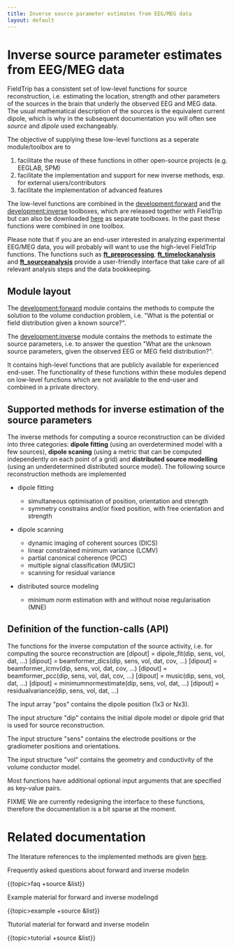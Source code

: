 ```yaml
---
title: Inverse source parameter estimates from EEG/MEG data
layout: default
---
```


# Inverse source parameter estimates from EEG/MEG data

FieldTrip has a consistent set of low-level functions for source reconstruction, i.e. estimating the location, strength and other parameters of the sources in the brain that underly the observed EEG and MEG data. The usual mathematical description of the sources is the equivalent current dipole, which is why in the subsequent documentation you will often see *source* and *dipole* used exchangeably.

The objective of supplying these low-level functions as a seperate module/toolbox are to

 1.  facilitate the reuse of these functions in other open-source projects (e.g. EEGLAB, SPM)
 2.  facilitate the implementation and support for new inverse methods, esp. for external users/contributors
 3.  facilitate the implementation of advanced features

The low-level functions are combined in the [development:forward](/development/forward) and the [development:inverse](/development/inverse) toolboxes, which are released together with FieldTrip but can also be downloaded [here](ftp://ftp.fieldtriptoolbox.org/pub/fieldtrip/modules) as separate toolboxes. In the past these functions were combined in one toolbox.

Please note that if you are an end-user interested in analyzing experimental EEG/MEG data, you will probably will want to use the high-level FieldTrip functions. The functions such as **[ft_preprocessing](/reference/ft_preprocessing)**, **[ft_timelockanalysis](/reference/ft_timelockanalysis)** and **[ft_sourceanalysis](/reference/ft_sourceanalysis)** provide a user-friendly interface that take care of all relevant analysis steps and the data bookkeeping.
 
## Module layout

The [development:forward](/development/forward) module contains the methods to compute the solution to the volume conduction problem, i.e. "What is the potential or field distribution given a known source?".

The [development:inverse](/development/inverse) module contains the methods to estimate the source parameters, i.e. to answer the question  "What are the unknown source parameters, given the observed EEG or MEG field distribution?". 

It contains high-level functions that are publicly available for experienced end-user. The functionality of these functions within these modules depend on low-level functions which are not available to the end-user and combined in a private directory.

## Supported methods for inverse estimation of the source parameters

The inverse methods for computing a source reconstruction can be divided into three categories: **dipole fitting** (using an overdetermined model with a few sources), **dipole scaning** (using a metric that can be computed independently on each point of a grid) and **distributed source modelling** (using an underdetermined distributed source model). The following source reconstruction methods are implemented

*  dipole fitting 
    * simultaneous optimisation of position, orientation and strength
    * symmetry constrains and/or fixed position, with free orientation and strength

*  dipole scanning
    * dynamic imaging of coherent sources (DICS)
    * linear constrained minimum variance (LCMV)
    * partial canonical coherence (PCC)
    * multiple signal classification (MUSIC)
    * scanning for residual variance

*  distributed source modeling
    * minimum norm estimation with and without noise regularisation (MNE)

## Definition of the function-calls (API)

The functions for the inverse computation of the source activity, i.e. for computing the source reconstruction are
    [dipout] = dipole_fit(dip, sens, vol, dat, ...)
    [dipout] = beamformer_dics(dip, sens, vol, dat, cov, ...)
    [dipout] = beamformer_lcmv(dip, sens, vol, dat, cov, ...)
    [dipout] = beamformer_pcc(dip, sens, vol, dat, cov, ...)
    [dipout] = music(dip, sens, vol, dat, ...)
    [dipout] = minimumnormestimate(dip, sens, vol, dat, ...)
    [dipout] = residualvariance(dip, sens, vol, dat, ...)

The input array "pos" contains the dipole position (1x3 or Nx3).

The input structure "dip" contains the initial dipole model or dipole grid that is used for source reconstruction.

The input structure "sens" contains the electrode positions or the gradiometer positions and orientations.

The input structure "vol" contains the geometry and conductivity of the volume conductor model.

Most functions have additional optional input arguments that are specified as key-value pairs.

FIXME We are currently redesigning the interface to these functions, therefore the documentation is a bit sparse at the moment.

# Related documentation

The literature references to the implemented methods are given [here](/references_to_implemented_methods).

Frequently asked questions about forward and inverse modelin

{{topic>faq +source &list}}

Example material for forward and inverse modelingd

{{topic>example +source &list}}

Ttutorial material for forward and inverse modelin

{{topic>tutorial +source &list}}

 

